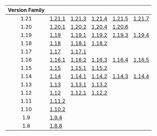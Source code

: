 | Version Family | | | | | |
|:---:|---|---|---|---|---|
| 1.21 | [1.21.1](https://github.com/BaldGang/spigot-build/releases/download/20250716/spigot-1.21.1.jar) | [1.21.3](https://github.com/BaldGang/spigot-build/releases/download/20250716/spigot-1.21.3.jar) | [1.21.4](https://github.com/BaldGang/spigot-build/releases/download/20250716/spigot-1.21.4.jar) | [1.21.5](https://github.com/BaldGang/spigot-build/releases/download/20250716/spigot-1.21.5.jar) | [1.21.7](https://github.com/BaldGang/spigot-build/releases/download/20250716/spigot-1.21.7.jar) |
| 1.20 | [1.20.1](https://github.com/BaldGang/spigot-build/releases/download/20250716/spigot-1.20.1.jar) | [1.20.2](https://github.com/BaldGang/spigot-build/releases/download/20250716/spigot-1.20.2.jar) | [1.20.4](https://github.com/BaldGang/spigot-build/releases/download/20250716/spigot-1.20.4.jar) | [1.20.6](https://github.com/BaldGang/spigot-build/releases/download/20250716/spigot-1.20.6.jar) | |
| 1.19 | [1.19](https://github.com/BaldGang/spigot-build/releases/download/20250716/spigot-1.19.jar) | [1.19.1](https://github.com/BaldGang/spigot-build/releases/download/20250716/spigot-1.19.1.jar) | [1.19.2](https://github.com/BaldGang/spigot-build/releases/download/20250716/spigot-1.19.2.jar) | [1.19.3](https://github.com/BaldGang/spigot-build/releases/download/20250716/spigot-1.19.3.jar) | [1.19.4](https://github.com/BaldGang/spigot-build/releases/download/20250716/spigot-1.19.4.jar) |
| 1.18 | [1.18](https://github.com/BaldGang/spigot-build/releases/download/20250716/spigot-1.18.jar) | [1.18.1](https://github.com/BaldGang/spigot-build/releases/download/20250716/spigot-1.18.1.jar) | [1.18.2](https://github.com/BaldGang/spigot-build/releases/download/20250716/spigot-1.18.2.jar) | | |
| 1.17 | [1.17](https://github.com/BaldGang/spigot-build/releases/download/20250716/spigot-1.17.jar) | [1.17.1](https://github.com/BaldGang/spigot-build/releases/download/20250716/spigot-1.17.1.jar) | | | |
| 1.16 | [1.16.1](https://github.com/BaldGang/spigot-build/releases/download/20250716/spigot-1.16.1.jar) | [1.16.2](https://github.com/BaldGang/spigot-build/releases/download/20250716/spigot-1.16.2.jar) | [1.16.3](https://github.com/BaldGang/spigot-build/releases/download/20250716/spigot-1.16.3.jar) | [1.16.4](https://github.com/BaldGang/spigot-build/releases/download/20250716/spigot-1.16.4.jar) | [1.16.5](https://github.com/BaldGang/spigot-build/releases/download/20250716/spigot-1.16.5.jar) |
| 1.15 | [1.15](https://github.com/BaldGang/spigot-build/releases/download/20250716/spigot-1.15.jar) | [1.15.1](https://github.com/BaldGang/spigot-build/releases/download/20250716/spigot-1.15.1.jar) | [1.15.2](https://github.com/BaldGang/spigot-build/releases/download/20250716/spigot-1.15.2.jar) | | |
| 1.14 | [1.14](https://github.com/BaldGang/spigot-build/releases/download/20250716/spigot-1.14.jar) | [1.14.1](https://github.com/BaldGang/spigot-build/releases/download/20250716/spigot-1.14.1.jar) | [1.14.2](https://github.com/BaldGang/spigot-build/releases/download/20250716/spigot-1.14.2.jar) | [1.14.3](https://github.com/BaldGang/spigot-build/releases/download/20250716/spigot-1.14.3.jar) | [1.14.4](https://github.com/BaldGang/spigot-build/releases/download/20250716/spigot-1.14.4.jar) |
| 1.13 | [1.13](https://github.com/BaldGang/spigot-build/releases/download/20250716/spigot-1.13.jar) | [1.13.1](https://github.com/BaldGang/spigot-build/releases/download/20250716/spigot-1.13.1.jar) | [1.13.2](https://github.com/BaldGang/spigot-build/releases/download/20250716/spigot-1.13.2.jar) | | |
| 1.12 | [1.12](https://github.com/BaldGang/spigot-build/releases/download/20250716/spigot-1.12.jar) | [1.12.1](https://github.com/BaldGang/spigot-build/releases/download/20250716/spigot-1.12.1.jar) | [1.12.2](https://github.com/BaldGang/spigot-build/releases/download/20250716/spigot-1.12.2.jar) | | |
| 1.11 | [1.11.2](https://github.com/BaldGang/spigot-build/releases/download/20250716/spigot-1.11.2.jar) | | | | |
| 1.10 | [1.10.2](https://github.com/BaldGang/spigot-build/releases/download/20250716/spigot-1.10.2.jar) | | | | |
| 1.9 | [1.9.4](https://github.com/BaldGang/spigot-build/releases/download/20250716/spigot-1.9.4.jar) | | | | |
| 1.8 | [1.8.8](https://github.com/BaldGang/spigot-build/releases/download/20250716/spigot-1.8.8.jar) | | | | |
